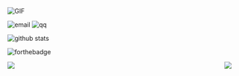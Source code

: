 
  <img align="centre" alt="GIF" src="https://media.giphy.com/media/836HiJc7pgzy8iNXCn/giphy.gif" />
  

![email](https://img.shields.io/badge/Email-hzj%40me.com-green?style=for-the-badge&logo=appveyor)
![qq](https://img.shields.io/badge/qq-21633312-green?style=for-the-badge&logo=appveyor)

![github stats](https://github-readme-stats.vercel.app/api?username=MrH723&show_icons=true&hide_border=true)

![forthebadge](https://forthebadge.com/images/badges/built-with-love.svg)

<a href="https://github.com/MrH723/Actions-OpenWrt">
  <img align="left" src="https://github-readme-stats.vercel.app/api/pin/?username=MrH723&repo=Actions-OpenWrt" />
</a>


<a href="https://github.com/MrH723/openwrt-packages">
  <img align="right" src="https://github-readme-stats.vercel.app/api/pin/?username=MrH723&repo=openwrt-packages" />
</a>


